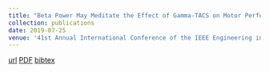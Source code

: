 ```yaml
---
title: "Beta Power May Meditate the Effect of Gamma-TACS on Motor Performance"
collection: publications
date: 2019-07-25
venue: '41st Annual International Conference of the IEEE Engineering in Medicine and Biology Society (EMBC)'
---
```

[url](https://ieeexplore.ieee.org/abstract/document/8856416)
[PDF](https://ei.is.tuebingen.mpg.de/uploads_file/attachment/attachment/515/1905.00319.pdf)
[bibtex](https://scholar.googleusercontent.com/scholar.bib?q=info:QbsRMI7dS18J:scholar.google.com/&output=citation&scisdr=CgXPVUX_EMLaohz8iV8:AAGBfm0AAAAAYZD6kV9lWn5_Yi9MVTGi5KeHxeKUYgjQ&scisig=AAGBfm0AAAAAYZD6kVwH3lTqRFPkvSoQ4pypoDbLrxvR&scisf=4&ct=citation&cd=-1&hl=de)
